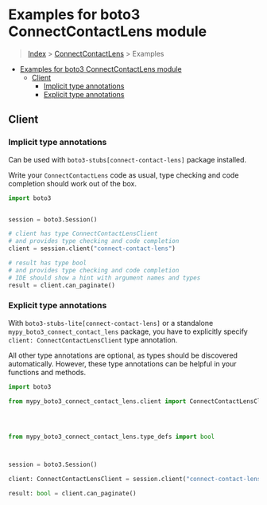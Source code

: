 <a id="examples-for-boto3-connectcontactlens-module"></a>

# Examples for boto3 ConnectContactLens module

> [Index](../README.md) > [ConnectContactLens](./README.md) > Examples

- [Examples for boto3 ConnectContactLens module](#examples-for-boto3-connectcontactlens-module)
  - [Client](#client)
    - [Implicit type annotations](#implicit-type-annotations)
    - [Explicit type annotations](#explicit-type-annotations)

<a id="client"></a>

## Client

<a id="implicit-type-annotations"></a>

### Implicit type annotations

Can be used with `boto3-stubs[connect-contact-lens]` package installed.

Write your `ConnectContactLens` code as usual, type checking and code
completion should work out of the box.

```python
import boto3


session = boto3.Session()

# client has type ConnectContactLensClient
# and provides type checking and code completion
client = session.client("connect-contact-lens")

# result has type bool
# and provides type checking and code completion
# IDE should show a hint with argument names and types
result = client.can_paginate()
```

<a id="explicit-type-annotations"></a>

### Explicit type annotations

With `boto3-stubs-lite[connect-contact-lens]` or a standalone
`mypy_boto3_connect_contact_lens` package, you have to explicitly specify
`client: ConnectContactLensClient` type annotation.

All other type annotations are optional, as types should be discovered
automatically. However, these type annotations can be helpful in your functions
and methods.

```python
import boto3

from mypy_boto3_connect_contact_lens.client import ConnectContactLensClient




from mypy_boto3_connect_contact_lens.type_defs import bool



session = boto3.Session()

client: ConnectContactLensClient = session.client("connect-contact-lens")

result: bool = client.can_paginate()
```
